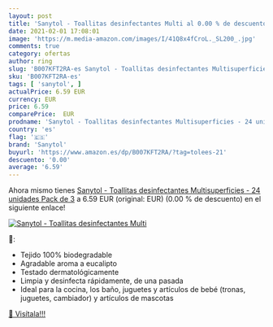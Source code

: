 ```yaml
---
layout: post
title: 'Sanytol - Toallitas desinfectantes Multi al 0.00 % de descuento'
date: 2021-02-01 17:08:01
image: 'https://m.media-amazon.com/images/I/41Q8x4fCroL._SL200_.jpg'
comments: true
category: ofertas
author: ring
slug: 'B007KFT2RA-es Sanytol - Toallitas desinfectantes Multisuperficies - 24...'
sku: 'B007KFT2RA-es'
tags: [ 'sanytol', ]
actualPrice: 6.59 EUR
currency: EUR
price: 6.59
comparePrice:  EUR
prodname: 'Sanytol - Toallitas desinfectantes Multisuperficies - 24 unidades  Pack de 3'
country: 'es'
flag: '🇪🇸'
brand: 'Sanytol'
buyurl: 'https://www.amazon.es/dp/B007KFT2RA/?tag=tolees-21'
descuento: '0.00'
average: '6.59'
---
```


Ahora mismo tienes [Sanytol - Toallitas desinfectantes Multisuperficies - 24 unidades  Pack de 3](https://www.amazon.es/dp/B007KFT2RA/?tag=tolees-21) a 6.59 EUR (original:  EUR) (0.00 %  de descuento) en el siguiente enlace!

[![Sanytol - Toallitas desinfectantes Multi](https://m.media-amazon.com/images/I/41Q8x4fCroL._SL200_.jpg)](https://www.amazon.es/dp/B007KFT2RA/?tag=tolees-21)

🔎:

- Tejido 100% biodegradable
- Agradable aroma a eucalipto
- Testado dermatológicamente
- Limpia y desinfecta rápidamente, de una pasada
- Ideal para la cocina, los baño, juguetes y artículos de bebé (tronas, juguetes, cambiador) y artículos de mascotas

[🛒 Visítala!!!](https://www.amazon.es/dp/B007KFT2RA/?tag=tolees-21)
